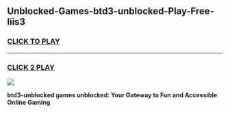 
## Unblocked-Games-btd3-unblocked-Play-Free-liis3
<h3>
<a href="https://premium76.site?title=btd3-unblocked&ref=23A">CLICK TO PLAY</a></h3>
<hr>

<h3>
<a href="https://premium76.site?title=btd3-unblocked&ref=23A">CLICK 2 PLAY</a>
  
</h3>

<a href="https://premium76.site?title=btd3-unblocked&ref=23A"><img src="https://clearcache.store/games.png"></a>


**btd3-unblocked games unblocked: Your Gateway to Fun and Accessible Online Gaming**
